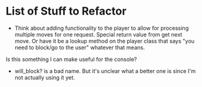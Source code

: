 # List of Stuff to Refactor

- Think about adding functionality to the player to allow for
processing multiple moves for one request. Special return value from
get next move. Or have it be a lookup method on the player class that
says "you need to block/go to the user" whatever that means.

Is this something I can make useful for the console?

- will_block? is a bad name. But it's unclear what a better one is
  since I'm not actually using it yet.
